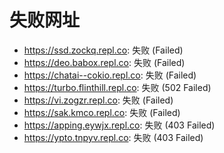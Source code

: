 # 失败网址
- https://ssd.zockq.repl.co: 失败 (Failed)
- https://deo.babox.repl.co: 失败 (Failed)
- https://chatai--cokio.repl.co: 失败 (Failed)
- https://turbo.flinthill.repl.co: 失败 (502
Failed)
- https://vi.zogzr.repl.co: 失败 (Failed)
- https://sak.kmco.repl.co: 失败 (Failed)
- https://apping.eywjx.repl.co: 失败 (403
Failed)
- https://ypto.tnpyv.repl.co: 失败 (403
Failed)
